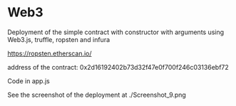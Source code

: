 # Web3

Deployment of the simple contract with constructor with arguments using Web3.js, truffle, ropsten and infura

https://ropsten.etherscan.io/

address of the contract: 0x2d16192402b73d32f47e0f700f246c03136ebf72

Code in app.js

See the screenshot of the deployment at ./Screenshot_9.png
